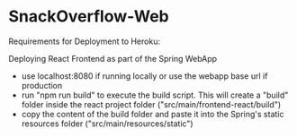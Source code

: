 # SnackOverflow-Web

Requirements for Deployment to Heroku:

Deploying React Frontend as part of the Spring WebApp
- use localhost:8080 if running locally or use the webapp base url if production
- run "npm run build" to execute the build script. This will create a "build" folder inside the react project folder ("src/main/frontend-react/build")
- copy the content of the build folder and paste it into the Spring's static resources folder ("src/main/resources/static")

